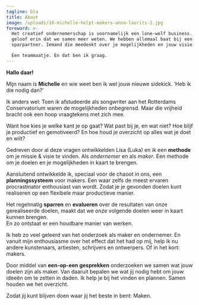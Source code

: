 ```yaml
---
tagline: bla
title: About
image: /uploads/18-michelle-helpt-makers-anna-laurits-2.jpg
foreword: >-
  Het creatief ondernemerschap is voornamelijk een lone-wolf business. Maar ik
  geloof erin dat we samen meer weten. We hebben allemaal baat bij een
  sparpartner. Iemand die meedenkt over je mogelijkheden en jouw visie kent. \

  Een teammaatje. En dat ben ik graag.
---
```

**Hallo daar!**

Mijn naam is **Michelle** en wie weet ben ik wel jouw nieuwe sidekick. ‘Heb ik die nodig dan?’

Ik anders wel: Toen ik afstudeerde als songwriter aan het Rotterdams Conservatorium waren de mogelijkheden onbegrensd. Maar die vrijheid bracht ook een hoop vraagtekens met zich mee.

Want hoe kies je welke kant je op gaat? Wat past bij je, en wat niet? Hoe blijf je productief en gemotiveerd? En hoe houd je overzicht op alles wat je doet en wilt?

Gedreven door al deze vragen ontwikkelden Lisa (Luka) en ik een **methode** om je missie & visie te vinden. Als *ondernemer* en als *maker*. Een methode om je doelen en je mogelijkheden in kaart te brengen.

Aansluitend ontwikkelde ik, speciaal voor de chaoot in ons, een **planningssysteem** voor makers. Een waar zelfs de meest ervaren procrastinator enthousiast van wordt. Zodat je je gevonden doelen kunt realiseren op een flexibele maar productieve manier.

Het regelmatig **sparren** en **evalueren** over de resultaten van onze gerealiseerde doelen, maakt dat we onze volgende doelen weer in kaart kunnen brengen.\
En zo ontstaat er een houdbare manier van werken.

Ik heb zo veel geleerd van het onderzoek als maker en ondernemer. En vanuit mijn enthousiasme over het effect dat het had op mij, help ik nu andere kunstenaars, artiesten, schrijvers en ontwerpers. Of in het kort: makers.

Door middel van **een-op-een gesprekken** onderzoeken we samen wat jouw doelen zijn als maker. Van daaruit bepalen we wat jij nodig hebt om jouw ideeën om te zetten in daden. Ik help je bij het vinden en plannen. Samen houden we het overzicht.

Zodat jij kunt blijven doen waar jij het beste in bent: Maken.